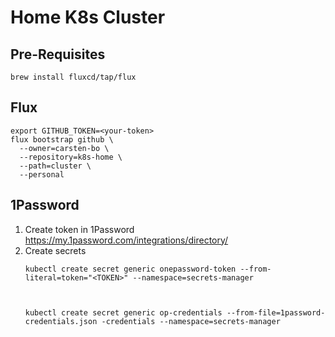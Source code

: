 # Home K8s Cluster

## Pre-Requisites
```
brew install fluxcd/tap/flux
```

##  Flux

```
export GITHUB_TOKEN=<your-token>
flux bootstrap github \
  --owner=carsten-bo \
  --repository=k8s-home \
  --path=cluster \
  --personal
```
## 1Password
1. Create token in 1Password https://my.1password.com/integrations/directory/
2. Create secrets
    ```
    kubectl create secret generic onepassword-token --from-literal=token="<TOKEN>" --namespace=secrets-manager



    kubectl create secret generic op-credentials --from-file=1password-credentials.json -credentials --namespace=secrets-manager

    ```
